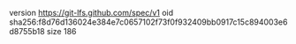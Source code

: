 version https://git-lfs.github.com/spec/v1
oid sha256:f8d76d136024e384e7c0657102f73f0f932409bb0917c15c894003e6d8755b18
size 186
